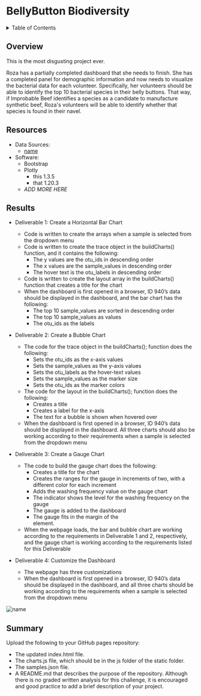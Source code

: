 # BellyButton Biodiversity


<details><summary>Table of Contents</summary>
<p>

1. [Overview](https://github.com/catsdata/BellyButton_Biodiversity#overview)
2. [Resources](https://github.com/catsdata/BellyButton_Biodiversity#resources)
3. [Results](https://github.com/catsdata/BellyButton_Biodiversity#results)
4. [Summary](https://github.com/catsdata/BellyButton_Biodiversity#summary)

</p>
</details>

## Overview

This is the most disgusting project ever.  

Roza has a partially completed dashboard that she needs to finish. She has a completed panel for demographic information and now needs to visualize the bacterial data for each volunteer. Specifically, her volunteers should be able to identify the top 10 bacterial species in their belly buttons. That way, if Improbable Beef identifies a species as a candidate to manufacture synthetic beef, Roza's volunteers will be able to identify whether that species is found in their navel.

## Resources

- Data Sources: 
    - [name](link)
- Software:  
    - Bootstrap
    - Plotly 
        - this 1.3.5
        - that 1.20.3
    - *ADD MORE HERE*    


## Results

- Deliverable 1: Create a Horizontal Bar Chart      
    - Code is written to create the arrays when a sample is selected from the dropdown menu 
    - Code is written to create the trace object in the buildCharts() function, and it contains the following:
        - The y values are the otu_ids in descending order
        - The x values are the sample_values in descending order
        - The hover text is the otu_labels in descending order
    - Code is written to create the layout array in the buildCharts() function that creates a title for the chart
    - When the dashboard is first opened in a browser, ID 940’s data should be displayed in the dashboard, and the bar chart has the following:
        - The top 10 sample_values are sorted in descending order
        - The top 10 sample_values as values
        - The otu_ids as the labels

- Deliverable 2: Create a Bubble Chart
    - The code for the trace object in the buildCharts(); function does the following:
        - Sets the otu_ids as the x-axis values
        - Sets the sample_values as the y-axis values
        - Sets the otu_labels as the hover-text values
        - Sets the sample_values as the marker size
        - Sets the otu_ids as the marker colors
    - The code for the layout in the buildCharts(); function does the following:
        - Creates a title
        - Creates a label for the x-axis
        - The text for a bubble is shown when hovered over
    - When the dashboard is first opened in a browser, ID 940’s data should be displayed in the dashboard. All three charts should also be working according to their requirements when a sample is selected from the dropdown menu

- Deliverable 3: Create a Gauge Chart
    - The code to build the gauge chart does the following:
        - Creates a title for the chart
        - Creates the ranges for the gauge in increments of two, with a different color for each increment
        - Adds the washing frequency value on the gauge chart
        - The indicator shows the level for the washing frequency on the gauge
        - The gauge is added to the dashboard
        - The gauge fits in the margin of the <div> element.
    - When the webpage loads, the bar and bubble chart are working according to the requirements in Deliverable 1 and 2, respectively, and the gauge chart is working according to the requirements listed for this Deliverable

- Deliverable 4: Customize the Dashboard
    - The webpage has three customizations
    - When the dashboard is first opened in a browser, ID 940’s data should be displayed in the dashboard, and all three charts should be working according to the requirements when a sample is selected from the dropdown menu

![name](imagelink)

## Summary

Upload the following to your GitHub pages repository:

- The updated index.html file.
- The charts.js file, which should be in the js folder of the static folder.
- The samples.json file.
- A README.md that describes the purpose of the repository. Although there is no graded written analysis for this challenge, it is encouraged and good practice to add a brief description of your project.
